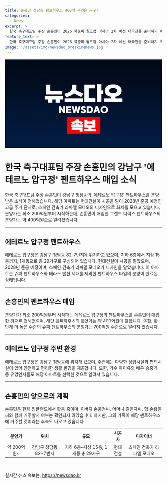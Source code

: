 ```yaml
---
title: 손흥민 청담동 펜트하우스 400억 주인은 누구?
categories:
  - News
excerpt: >
  한국 축구대표팀 주장 손흥민이 2026 북중미 월드컵 아시아 2차 예선 태국전을 준비하기 위해 귀국했다. 또한, 강남구 초고가 아파트인 에테르노 압구정의 펜트하우스를 약 400억원에 매입했다. 이 아파트는 2028년 준공 예정으로, 라파엘 모네오가 설계했으며, 송중기와 아이유 등 유명인들이 이미 분양받았다. 손흥민의 가족은 아직 거주 여부가 미지수이지만, 영국에서의 생활을 고려하여 추측됨.
feature_text: >
  한국 축구대표팀 주장 손흥민이 2026 북중미 월드컵 아시아 2차 예선 태국전을 준비하기 위해 귀국했다. 또한, 강남구 초고가 아파트인 에테르노 압구정의 펜트하우스를 약 400억원에 매입했다. 이 아파트는 2028년 준공 예정으로, 라파엘 모네오가 설계했으며, 송중기와 아이유 등 유명인들이 이미 분양받았다. 손흥민의 가족은 아직 거주 여부가 미지수이지만, 영국에서의 생활을 고려하여 추측됨.
image: '/assets/img/newsdao_breakingnews.jpg'
---
```


<p><img src="/assets/img/newsdao_breakingnews.jpg" alt="implanttips 속보" /></p>

<h1 data-ke-size="size26">한국 축구대표팀 주장 손흥민의 강남구 '에테르노 압구정' 펜트하우스 매입 소식</h1>

<p data-ke-size="size16">한국 축구대표팀 주장 손흥민이 강남구 청담동의 '에테르노 압구정' 펜트하우스를 분양받은 소식이 전해졌습니다. 해당 아파트는 현대건설이 시공을 맡아 2028년 준공 예정인 고급 주거 단지로, 스페인 건축가 라파엘 모네오의 디자인으로 화제를 모으고 있습니다. 분양가는 최소 200억원부터 시작하는데, 손흥민이 매입한 그랜드 디럭스 펜트하우스의 분양가는 약 400억원으로 알려졌습니다.</p>

<hr>

<h2 data-ke-size="size26">에테르노 압구정 펜트하우스</h2>

<p data-ke-size="size16">에테르노 압구정은 강남구 청담동 82-7번지에 위치하고 있으며, 지하 6층에서 지상 15층까지, 1개동으로 총 29가구로 구성되어 있습니다. 현대건설이 시공을 맡았으며, 2028년 준공 예정이며, 스페인 건축가 라파엘 모네오가 디자인을 맡았습니다. 이 아파트는 슈퍼 펜트하우스와 테라스 맨션 세대를 제외한 펜트하우스 타입의 분양이 완료된 상태입니다.</p>

<hr>

<h2 data-ke-size="size26">손흥민의 펜트하우스 매입</h2>

<p data-ke-size="size16">분양가가 최소 200억원부터 시작하는 에테르노 압구정의 펜트하우스를 손흥민이 매입한 것으로 전해졌으며, 해당 펜트하우스의 분양가는 약 400억원에 달합니다. 또한, 한 단계 더 높은 수준의 슈퍼 펜트하우스의 분양가는 700억원 수준으로 알려져 있습니다.</p>

<hr>

<h2 data-ke-size="size26">에테르노 압구정 주변 환경</h2>

<p data-ke-size="size16">에테르노 압구정은 강남구 청담동에 위치해 있으며, 주변에는 다양한 상업시설과 편의시설이 있어 안전하고 편리한 생활 환경을 제공합니다. 또한, 가수 아이유와 배우 송중기 등 유명인사들도 해당 아파트를 선택한 것으로 알려져 있습니다.</p>

<hr>

<h2 data-ke-size="size26">손흥민의 앞으로의 계획</h2>

<p data-ke-size="size16">손흥민은 현재 잉글랜드에서 활동 중이며, 아버지 손웅정씨, 어머니 길은자씨, 형 손흥윤씨와 함께 거주할지 여부는 확인되지 않았습니다. 하지만, 그의 가족이 해당 펜트하우스에 거주할 것이라는 추측도 나오고 있습니다.</p>

<table>
  <tbody>
    <tr>
      <td style="text-align: center; height: 17px;"><b>분양가</b></td>
      <td style="text-align: center; height: 17px;"><b>위치</b></td>
      <td style="text-align: center; height: 17px;"><b>규모</b></td>
      <td style="text-align: center; height: 17px;"><b>시공사</b></td>
      <td style="text-align: center; height: 17px;"><b>디자이너</b></td>
    </tr>
    <tr>
      <td style="text-align: center; height: 17px;">약 200억원~</td>
      <td style="text-align: center; height: 17px;">강남구 청담동 82-7번지</td>
      <td style="text-align: center; height: 17px;">지하 6층~지상 15층, 1개동 총 29가구</td>
      <td style="text-align: center; height: 17px;">현대건설</td>
      <td style="text-align: center; height: 17px;">스페인 건축가 라파엘 모네오</td>
    </tr>
  </tbody>
</table>

<p data-ke-size="size16">&nbsp;</p>
실시간 뉴스 속보는, <a href="https://newsdao.kr" rel="dofollow">https://newsdao.kr</a>


